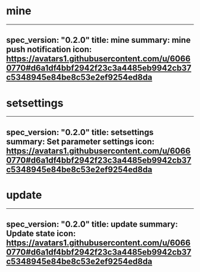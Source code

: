<h1 class="contract">mine</h1>

---
spec_version: "0.2.0"
title: mine
summary: mine push notification
icon: https://avatars1.githubusercontent.com/u/60660770#d6a1df4bbf2942f23c3a4485eb9942cb37c5348945e84be8c53e2ef9254ed8da
---

<h1 class="contract">setsettings</h1>

---
spec_version: "0.2.0"
title: setsettings
summary: Set parameter settings
icon: https://avatars1.githubusercontent.com/u/60660770#d6a1df4bbf2942f23c3a4485eb9942cb37c5348945e84be8c53e2ef9254ed8da
---


<h1 class="contract">update</h1>

---
spec_version: "0.2.0"
title: update
summary: Update state
icon: https://avatars1.githubusercontent.com/u/60660770#d6a1df4bbf2942f23c3a4485eb9942cb37c5348945e84be8c53e2ef9254ed8da
---
